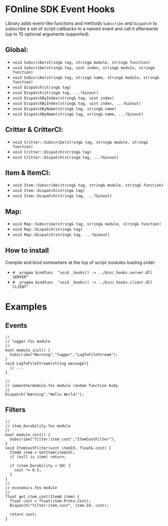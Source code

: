 # FOnline SDK Event Hooks

Library adds event-like functions and methods `Subscribe` and `Dispatch` to subscribe a set of script callbacks to a named event and call it afterwards (up to 10 optional arguments supported).

## Global:
- `void Subscribe(string& tag, string& module, string& function)`
- `void Subscribe(string& tag, uint index, string& module, string& function)`
- `void Subscribe(string& tag, string& name, string& module, string& function)`
- `void Dispatch(string& tag)`
- `void Dispatch(string& tag, ...?&inout)`
- `void DispatchByIndex(string& tag, uint index)`
- `void DispatchByIndex(string& tag, uint index, ...?&inout)`
- `void DispatchByName(string& tag, string& name)`
- `void DispatchByName(string& tag, string& name, ...?&inout)`

## Critter & CritterCl:
- `void Critter::Subscribe(string& tag, string& module, string& function)`
- `void Critter::Dispatch(string& tag)`
- `void Critter::Dispatch(string& tag, ...?&inout)`

## Item & ItemCl:
- `void Item::Subscribe(string& tag, string& module, string& function)`
- `void Item::Dispatch(string& tag)`
- `void Item::Dispatch(string& tag, ...?&inout)`

## Map:
- `void Map::Subscribe(string& tag, string& module, string& function)`
- `void Map::Dispatch(string& tag)`
- `void Map::Dispatch(string& tag, ...?&inout)`

## How to install

Compile and bind somewhere at the top of script modules loading order:
- `#  pragma bindfunc  "void _hooks() -> ../bin/_hooks.server.dll SERVER"`
- `#  pragma bindfunc  "void _hooks() -> ../bin/_hooks.client.dll CLIENT"`

# Examples

## Events
```angelscript
//
// logger.fos module
//
bool module_init() {
  Subscribe("Warning","logger","LogToFileStream");
}
void LogToFileStream(string message){
  // ...
}

//
// someothermodule.fos module random function body
//
Dispatch("Warning","Hello World!");
```
## Filters

```angelscript
//
// item_durability.fos module
//
bool module_init() {
  Subscribe("filter:item_cost","ItemCostFilter");
}
void ItemCostFilter(uint itemId, float& cost) {
  Item@ item = GetItem(itemId);
  if (null is item) return;
  
  if (item.Durability < 50) {
    cost *= 0.5;
  }
}
//
// economics.fos module
//
float get_item_cost(Item@ item) {
  float cost = float(item.Proto.Cost);
  Dispatch("filter:item_cost", item.Id, cost);
  
  return cost;
}
```

